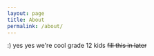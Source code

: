 ```yaml
---
layout: page
title: About
permalink: /about/
---
```


:) yes yes we're cool grade 12 kids ~~fill this in later~~
